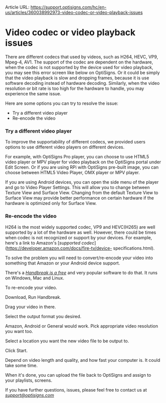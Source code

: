 Article URL: https://support.optisigns.com/hc/en-us/articles/360038992973-video-codec-or-video-playback-issues

# Video codec or video playback issues

There are different codecs that used by videos, such as H264, HEVC, VP9,
Mpeg-4, AV1. The support of the codec are dependent on the hardware, when the
codec is not supported by the device used for video playback, you may see this
error screen like below on OptiSigns. Or it could be simply that the video
playback is slow and dropping frames, because it is use software decoding
instead of hardware decoding. Similarly, when the video resolution or bit rate
is too high for the hardware to handle, you may experience the same issue.

Here are some options you can try to resolve the issue:

  * Try a different video player
  * Re-encode the video

### **Try a different video player**

To improve the supportability of different codecs, we provided users options
to use different video players on different devices.

For example, with OptiSigns Pro player, you can choose to use HTML5 video
player or MPV player for video playback on the OptiSigns portal under Edit
Screen. Or if you are using RPi with OptiSigns pre-built image, you can choose
between HTML5 Video Player, OMX player or MPV player.

If you are using Android devices, you can open the side menu of the player and
go to Video Player Settings. This will allow you to change between Texture
View and Surface View. Changing from the default Texture View to Surface View
may provide better performance on certain hardware if the hardware is
optimized only for Surface View.

### **Re-encode the video**

H264 is the most widely supported codec, VP9 and HEVC(H265) are well supported
by a lot of the hardware as well. However, there could be times when codec is
not recognized or support by your devices. For example, here's a link to
Amazon's [_supported codec_](https://developer.amazon.com/docs/fire-tv/device-
specifications.html).

To solve the problem you will need to convert/re-encode your video into
something that Amazon or your Android device support.

There's a [_Handbreak is a free_](https://handbrake.fr/) and very popular
software to do that. It runs on Windows, Mac and Linux.

To re-encode your video.

Download, Run Handbreak.

Drag your video in there.

Select the output format you desired.

Amazon, Android or General would work. Pick appropriate video resolution you
want too.

Select a location you want the new video file to be output to.

Click Start.

Depend on video length and quality, and how fast your computer is. It could
take some time.

When it's done, you can upload the file back to OptiSigns and assign to your
playlists, screens.

If you have further questions, issues, please feel free to contact us at
[_support@optisigns.com_](mailto:support@optisigns.com)

